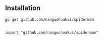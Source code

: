 ## Installation
````
go get github.com/nanguohuakai/spiderman


import "github.com/nanguohuakai/spiderman"
````

